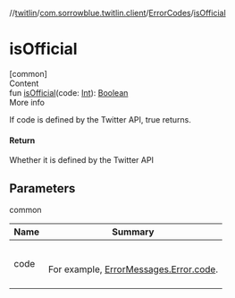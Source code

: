 //[twitlin](../../index.md)/[com.sorrowblue.twitlin.client](../index.md)/[ErrorCodes](index.md)/[isOfficial](is-official.md)



# isOfficial  
[common]  
Content  
fun [isOfficial](is-official.md)(code: [Int](https://kotlinlang.org/api/latest/jvm/stdlib/kotlin/-int/index.html)): [Boolean](https://kotlinlang.org/api/latest/jvm/stdlib/kotlin/-boolean/index.html)  
More info  


If code is defined by the Twitter API, true returns.



#### Return  


Whether it is defined by the Twitter API



## Parameters  
  
common  
  
|  Name|  Summary| 
|---|---|
| <a name="com.sorrowblue.twitlin.client/ErrorCodes/isOfficial/#kotlin.Int/PointingToDeclaration/"></a>code| <a name="com.sorrowblue.twitlin.client/ErrorCodes/isOfficial/#kotlin.Int/PointingToDeclaration/"></a><br><br>For example, [ErrorMessages.Error.code](../-error-messages/-error/code.md).<br><br>
  
  



